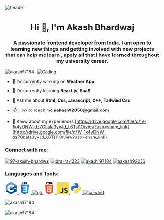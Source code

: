 ![header](https://glivera-team.com/wp-content/uploads/2019/11/fronend-blog.jpg)
<h1 align="center">Hi 👋, I'm Akash Bhardwaj</h1>
<h3 align="center">A passionate frontend developer from India. I am open to learning new things and getting involved with new projects that can help me learn , apply all that I have learned throughout my university career.</h3>
<img align="right" alt="Coding" width="400" src="https://physicsgurukul.com/wp-content/uploads/2019/02/character-1.gif">

<p align="left"> <img src="https://komarev.com/ghpvc/?username=akash97184&label=Profile%20views&color=0e75b6&style=flat" alt="akash97184" /> </p>

- 🔭 I’m currently working on **Weather App**

- 🌱 I’m currently learning **React.js, SaaS**

- 💬 Ask me about **Html, Css, Javascript, C++, Tailwind Css**

- 📫 How to reach me **aakash92056@gmail.com**

- 📄 Know about my experiences [https://drive.google.com/file/d/1V-1k4yi0NW-dz7GbaIa3yyJd_L6Tsl1O/view?usp=share_link](https://drive.google.com/file/d/1V-1k4yi0NW-dz7GbaIa3yyJd_L6Tsl1O/view?usp=share_link)

<h3 align="left">Connect with me:</h3>
<p align="left">
<a href="https://linkedin.com/in/97-akash-bhardwaj" target="blank"><img align="center" src="https://raw.githubusercontent.com/rahuldkjain/github-profile-readme-generator/master/src/images/icons/Social/linked-in-alt.svg" alt="97-akash-bhardwaj" height="30" width="40" /></a>
<a href="https://www.hackerrank.com/drallravi223" target="blank"><img align="center" src="https://raw.githubusercontent.com/rahuldkjain/github-profile-readme-generator/master/src/images/icons/Social/hackerrank.svg" alt="drallravi223" height="30" width="40" /></a>
<a href="https://www.leetcode.com/akash_97184" target="blank"><img align="center" src="https://raw.githubusercontent.com/rahuldkjain/github-profile-readme-generator/master/src/images/icons/Social/leet-code.svg" alt="akash_97184" height="30" width="40" /></a>
<a href="https://auth.geeksforgeeks.org/user/aakash92056" target="blank"><img align="center" src="https://raw.githubusercontent.com/rahuldkjain/github-profile-readme-generator/master/src/images/icons/Social/geeks-for-geeks.svg" alt="aakash92056" height="30" width="40" /></a>
</p>

<h3 align="left">Languages and Tools:</h3>
<p align="left"> <a href="https://www.w3schools.com/cpp/" target="_blank" rel="noreferrer"> <img src="https://raw.githubusercontent.com/devicons/devicon/master/icons/cplusplus/cplusplus-original.svg" alt="cplusplus" width="40" height="40"/> </a> <a href="https://www.w3schools.com/css/" target="_blank" rel="noreferrer"> <img src="https://raw.githubusercontent.com/devicons/devicon/master/icons/css3/css3-original-wordmark.svg" alt="css3" width="40" height="40"/> </a> <a href="https://git-scm.com/" target="_blank" rel="noreferrer"> <img src="https://www.vectorlogo.zone/logos/git-scm/git-scm-icon.svg" alt="git" width="40" height="40"/> </a> <a href="https://www.w3.org/html/" target="_blank" rel="noreferrer"> <img src="https://raw.githubusercontent.com/devicons/devicon/master/icons/html5/html5-original-wordmark.svg" alt="html5" width="40" height="40"/> </a> <a href="https://developer.mozilla.org/en-US/docs/Web/JavaScript" target="_blank" rel="noreferrer"> <img src="https://raw.githubusercontent.com/devicons/devicon/master/icons/javascript/javascript-original.svg" alt="javascript" width="40" height="40"/> </a> <a href="https://www.python.org" target="_blank" rel="noreferrer"> <img src="https://raw.githubusercontent.com/devicons/devicon/master/icons/python/python-original.svg" alt="python" width="40" height="40"/> </a> <a href="https://tailwindcss.com/" target="_blank" rel="noreferrer"> <img src="https://www.vectorlogo.zone/logos/tailwindcss/tailwindcss-icon.svg" alt="tailwind" width="40" height="40"/> </a> </p>

<p><img align="center" src="https://github-readme-stats.vercel.app/api/top-langs?username=akash97184&show_icons=true&locale=en&layout=compact" alt="akash97184" /></p>

<p><img align="center" src="https://github-readme-streak-stats.herokuapp.com/?user=akash97184&" alt="akash97184" /></p>
